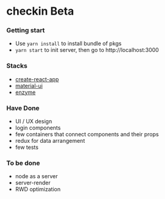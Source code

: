 checkin Beta
===

### Getting start

- Use `yarn install` to install bundle of pkgs
- `yarn start` to init server, then go to http://localhost:3000

### Stacks

- [create-react-app](https://github.com/facebookincubator/create-react-app)
- [material-ui](https://github.com/callemall/material-ui)
- [enzyme](https://github.com/airbnb/enzyme/)

### Have Done

- UI / UX design
- login components
- few containers that connect components and their props
- redux for data arrangement
- few tests

### To be done

- node as a server
- server-render
- RWD optimization
